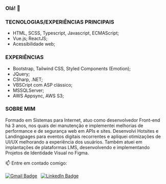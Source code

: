 ### Olá! 👋

### TECNOLOGIAS/EXPERIÊNCIAS PRINCIPAIS
- HTML, SCSS, Typescript, Javascript, ECMAScript;
- Vue.js; ReactJS;
- Acessibilidade web;

### EXPERIÊNCIAS
- Bootstrap, Tailwind CSS, Styled Components (Emotion);
- JQuery;
- CSharp, .NET;
- VBSCript com ASP clássico;
- MSSQLServer;
- AWS Appsync, AWS S3;

### SOBRE MIM
Formado em Sistemas para Internet, atuo como desenvolvedor Front-end há 3 anos, nos quais dei manutenção e implementei melhorias de performance e de segurança web em APIs e sites. Desenvolvi Hotsites e Landingpages para eventos digitais recorrentes e apliquei otimizações de UI/UX melhorando a experiência dos usuários. Também atuei em implantações de plataformas LMS, desenvolvendo e implementando Projetos de Identidade Visual no Figma.

📫 Entre em contado comigo:
<br/>
<br/> 
[![Gmail Badge](https://img.shields.io/badge/-eunadno@gmail.com-c14438?style=flat-square&logo=Gmail&logoColor=white&link=mailto:eunadno@gmail.com)](mailto:eunadno@gmail.com)
&nbsp; 
[![LinkedIn Badge](http://img.shields.io/badge/-eunadno@gmail.com-blue?style=flat-square&logo=LinkedIn&logoColor=white)](https://www.linkedin.com/in/nadno/)
